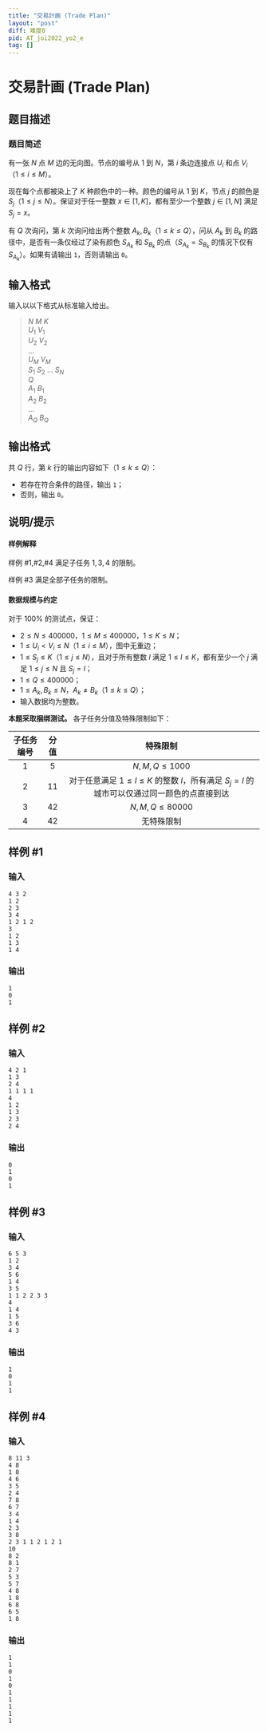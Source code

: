 ```yaml
---
title: "交易計画 (Trade Plan)"
layout: "post"
diff: 难度0
pid: AT_joi2022_yo2_e
tag: []
---
```


# 交易計画 (Trade Plan)

## 题目描述

### 题目简述

有一张 $N$ 点 $M$ 边的无向图。节点的编号从 $1$ 到 $N$，第 $i$ 条边连接点 $U_i$ 和点 $V_i$（$1\le i\le M$）。

现在每个点都被染上了 $K$ 种颜色中的一种。颜色的编号从 $1$ 到 $K$，节点 $j$ 的颜色是 $S_j$（$1\le j\le N$）。保证对于任一整数 $x\in [1,K]$，都有至少一个整数 $j\in [1,N]$ 满足 $S_j=x$。

有 $Q$ 次询问，第 $k$ 次询问给出两个整数 $A_k,B_k$（$1\le k\le Q$），问从 $A_k$ 到 $B_k$ 的路径中，是否有一条仅经过了染有颜色 $S_{A_k}$ 和 $S_{B_k}$ 的点（$S_{A_k}=S_{B_k}$ 的情况下仅有 $S_{A_k}$）。如果有请输出 `1`，否则请输出 `0`。

## 输入格式

输入以以下格式从标准输入给出。

>$N$ $M$ $K$  
>$U_1$ $V_1$  
>$U_2$ $V_2$  
>...  
>$U_M$ $V_M$  
>$S_1$ $S_2$ ... $S_N$  
>$Q$  
>$A_1$ $B_1$  
>$A_2$ $B_2$  
>...  
>$A_Q$ $B_Q$

## 输出格式

共 $Q$ 行，第 $k$ 行的输出内容如下（$1\le k\le Q$）：

- 若存在符合条件的路径，输出 `1`；
- 否则，输出 `0`。

## 说明/提示

#### 样例解释

样例 #1,#2,#4 满足子任务 $1,3,4$ 的限制。

样例 #3 满足全部子任务的限制。

#### 数据规模与约定

对于 $100\%$ 的测试点，保证：
- $2\le N\le 400000$，$1\le M\le 400000$，$1\le K\le N$；
- $1\le U_i\lt V_i\le N$（$1\le i\le M$），图中无重边；
- $1\le S_j\le K$（$1\le j\le N$），且对于所有整数 $l$ 满足 $1\le l\le K$，都有至少一个 $j$ 满足 $1\le j\le N$ 且 $S_j=l$；
- $1\le Q\le 400000$；
- $1\le A_k,B_k\le N$，$A_k\neq B_k$（$1\le k\le Q$）；
- 输入数据均为整数。

**本题采取捆绑测试。** 各子任务分值及特殊限制如下：

| 子任务编号 | 分值 | 特殊限制 |
| :----------: | :----------: | :----------: |
| $1$ | $5$ | $N,M,Q\le 1000$ |
| $2$ | $11$ | 对于任意满足 $1\le l\le K$ 的整数 $l$，所有满足 $S_j=l$ 的城市可以仅通过同一颜色的点直接到达 |
| $3$ | $42$ | $N,M,Q\le 80000$ |
| $4$ | $42$ | 无特殊限制 |

## 样例 #1

### 输入

```
4 3 2
1 2
2 3
3 4
1 2 1 2
3
1 2
1 3
1 4
```

### 输出

```
1
0
1
```

## 样例 #2

### 输入

```
4 2 1
1 3
2 4
1 1 1 1
4
1 2
1 3
2 3
2 4
```

### 输出

```
0
1
0
1
```

## 样例 #3

### 输入

```
6 5 3
1 2
3 4
5 6
1 4
3 5
1 1 2 2 3 3
4
1 4
1 5
3 6
4 3
```

### 输出

```
1
0
1
1
```

## 样例 #4

### 输入

```
8 11 3
4 8
1 8
4 6
3 5
2 4
7 8
6 7
3 4
1 4
2 3
3 8
2 3 1 1 2 1 2 1
10
8 2
8 1
2 7
5 3
5 7
4 8
1 8
6 8
6 5
1 8
```

### 输出

```
1
1
0
1
0
1
1
1
1
1
```

